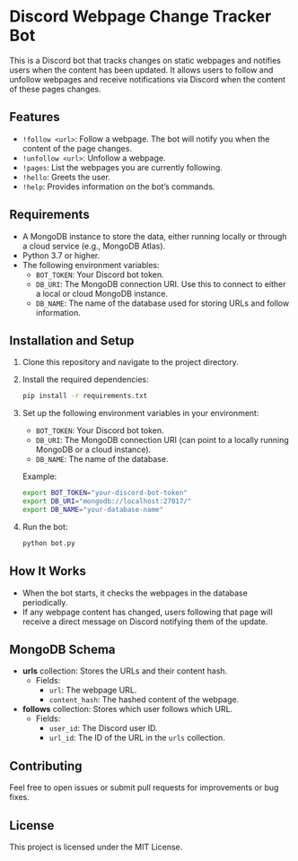 
# Discord Webpage Change Tracker Bot

This is a Discord bot that tracks changes on static webpages and notifies users when the content has been updated. It allows users to follow and unfollow webpages and receive notifications via Discord when the content of these pages changes.

## Features

- `!follow <url>`: Follow a webpage. The bot will notify you when the content of the page changes.
- `!unfollow <url>`: Unfollow a webpage.
- `!pages`: List the webpages you are currently following.
- `!hello`: Greets the user.
- `!help`: Provides information on the bot’s commands.

## Requirements

- A MongoDB instance to store the data, either running locally or through a cloud service (e.g., MongoDB Atlas).
- Python 3.7 or higher.
- The following environment variables:
  - `BOT_TOKEN`: Your Discord bot token.
  - `DB_URI`: The MongoDB connection URI. Use this to connect to either a local or cloud MongoDB instance.
  - `DB_NAME`: The name of the database used for storing URLs and follow information.

## Installation and Setup

1. Clone this repository and navigate to the project directory.
2. Install the required dependencies:

   ```bash
   pip install -r requirements.txt
   ```

3. Set up the following environment variables in your environment:
   - `BOT_TOKEN`: Your Discord bot token.
   - `DB_URI`: The MongoDB connection URI (can point to a locally running MongoDB or a cloud instance).
   - `DB_NAME`: The name of the database.
   
   Example:

   ```bash
   export BOT_TOKEN="your-discord-bot-token"
   export DB_URI="mongodb://localhost:27017/"
   export DB_NAME="your-database-name"
   ```

4. Run the bot:

   ```bash
   python bot.py
   ```

## How It Works

- When the bot starts, it checks the webpages in the database periodically.
- If any webpage content has changed, users following that page will receive a direct message on Discord notifying them of the update.

## MongoDB Schema

- **urls** collection: Stores the URLs and their content hash.
  - Fields: 
    - `url`: The webpage URL.
    - `content_hash`: The hashed content of the webpage.
- **follows** collection: Stores which user follows which URL.
  - Fields:
    - `user_id`: The Discord user ID.
    - `url_id`: The ID of the URL in the `urls` collection.

## Contributing

Feel free to open issues or submit pull requests for improvements or bug fixes.

## License

This project is licensed under the MIT License.

